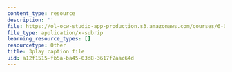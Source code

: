 ```yaml
---
content_type: resource
description: ''
file: https://ol-ocw-studio-app-production.s3.amazonaws.com/courses/6-01sc-introduction-to-electrical-engineering-and-computer-science-i-spring-2011/a12f1515fb5aba4503d83617f2aac64d_oTNwGuI7Wic.srt
file_type: application/x-subrip
learning_resource_types: []
resourcetype: Other
title: 3play caption file
uid: a12f1515-fb5a-ba45-03d8-3617f2aac64d
---
```

